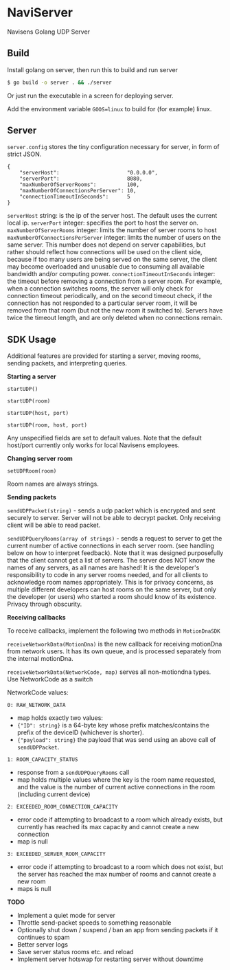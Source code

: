 # NaviServer
Navisens Golang UDP Server

## Build

Install golang on server, then run this to build and run server

```bash
$ go build -o server . && ./server
```

Or just run the executable in a screen for deploying server.

Add the environment variable `GOOS=linux` to build for (for example) linux.

## Server

`server.config` stores the tiny configuration necessary for server, in form of strict JSON.

```
{
    "serverHost":                      "0.0.0.0",
    "serverPort":                      8080,
    "maxNumberOfServerRooms":          100,
    "maxNumberOfConnectionsPerServer": 10,
    "connectionTimeoutInSeconds":      5
}
```

`serverHost` string: is the ip of the server host. The default uses the current local ip.
`serverPort` integer: specifies the port to host the server on.
`maxNumberOfServerRooms` integer: limits the number of server rooms to host
`maxNumberOfConnectionsPerServer` integer: limits the number of users on the same server. This number does not depend on server capabilities, but rather should reflect how connections will be used on the client side, because if too many users are being served on the same server, the client may become overloaded and unusable due to consuming all available bandwidth and/or computing power.
`connectionTimeoutInSeconds` integer: the timeout before removing a connection from a server room. For example, when a connection switches rooms, the server will only check for connection timeout periodically, and on the second timeout check, if the connection has not responded to a particular server room, it will be removed from that room (but not the new room it switched to). Servers have twice the timeout length, and are only deleted when no connections remain.

## SDK Usage

Additional features are provided for starting a server, moving rooms, sending packets, and interpreting queries.

**Starting a server**

`startUDP()`

`startUDP(room)`

`startUDP(host, port)`

`startUDP(room, host, port)`

Any unspecified fields are set to default values. Note that the default host/port currently only works for local Navisens employees.

**Changing server room**

`setUDPRoom(room)`

Room names are always strings.

**Sending packets**

`sendUDPPacket(string)` - sends a udp packet which is encrypted and sent securely to server. Server will not be able to decrypt packet. Only receiving client will be able to read packet.

`sendUDPQueryRooms(array of strings)` - sends a request to server to get the current number of active connections in each server room. (see handling below on how to interpret feedback). Note that it was designed purposefully that the client cannot get a list of servers. The server does NOT know the names of any servers, as all names are hashed! It is the developer's responsibility to code in any server rooms needed, and for all clients to acknowledge room names appropriately. This is for privacy concerns, as multiple different developers can host rooms on the same server, but only the developer (or users) who started a room should know of its existence. Privacy through obscurity.

**Receiving callbacks**

To receive callbacks, implement the following two methods in `MotionDnaSDK`

`receiveNetworkData(MotionDna)` is the new callback for receiving motionDna from network users. It has its own queue, and is processed separately from the internal motionDna.

`receiveNetworkData(NetworkCode, map)` serves all non-motiondna types. Use NetworkCode as a switch

NetworkCode values:

`0: RAW_NETWORK_DATA`
* map holds exactly two values:
* `{"ID": string}` is a 64-byte key whose prefix matches/contains the prefix of the deviceID (whichever is shorter).
* `{"payload": string}` the payload that was send using an above call of `sendUDPPacket`.

`1: ROOM_CAPACITY_STATUS`
* response from a `sendUDPQueryRooms` call
* map holds multiple values where the key is the room name requested, and the value is the number of current active connections in the room (including current device)

`2: EXCEEDED_ROOM_CONNECTION_CAPACITY`
* error code if attempting to broadcast to a room which already exists, but currently has reached its max capacity and cannot create a new connection
* map is null

`3: EXCEEDED_SERVER_ROOM_CAPACITY`
* error code if attempting to broadcast to a room which does not exist, but the server has reached the max number of rooms and cannot create a new room
* maps is null

**TODO**

* Implement a quiet mode for server
* Throttle send-packet speeds to something reasonable
* Optionally shut down / suspend / ban an app from sending packets if it continues to spam
* Better server logs
* Save server status rooms etc. and reload
* Implement server hotswap for restarting server without downtime
